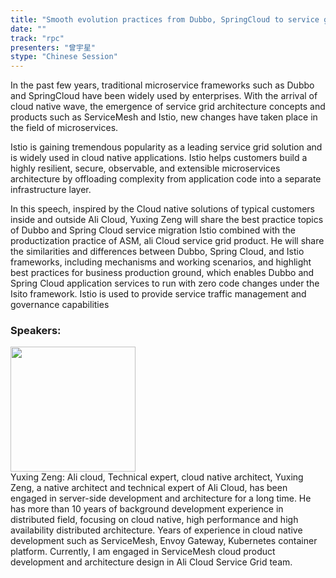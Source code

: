 ```yaml
---
title: "Smooth evolution practices from Dubbo, SpringCloud to service grid"
date: "" 
track: "rpc"
presenters: "曾宇星"
stype: "Chinese Session"
---
```

In the past few years, traditional microservice frameworks such as Dubbo and SpringCloud have been widely used by enterprises. With the arrival of cloud native wave, the emergence of service grid architecture concepts and products such as ServiceMesh and Istio, new changes have taken place in the field of microservices.

Istio is gaining tremendous popularity as a leading service grid solution and is widely used in cloud native applications. Istio helps customers build a highly resilient, secure, observable, and extensible microservices architecture by offloading complexity from application code into a separate infrastructure layer.

In this speech, inspired by the Cloud native solutions of typical customers inside and outside Ali Cloud, Yuxing Zeng will share the best practice topics of Dubbo and Spring Cloud service migration Istio combined with the productization practice of ASM, ali Cloud service grid product. He will share the similarities and differences between Dubbo, Spring Cloud, and Istio frameworks, including mechanisms and working scenarios, and highlight best practices for business production ground, which enables Dubbo and Spring Cloud application services to run with zero code changes under the Isito framework. Istio is used to provide service traffic management and governance capabilities
 ### Speakers: 
 <img src="images/speaker/1085.png" width="200" /><br>Yuxing Zeng: Ali cloud, Technical expert, cloud native architect, Yuxing Zeng, a native architect and technical expert of Ali Cloud, has been engaged in server-side development and architecture for a long time. He has more than 10 years of background development experience in distributed field, focusing on cloud native, high performance and high availability distributed architecture. Years of experience in cloud native development such as ServiceMesh, Envoy Gateway, Kubernetes container platform. Currently, I am engaged in ServiceMesh cloud product development and architecture design in Ali Cloud Service Grid team.

 